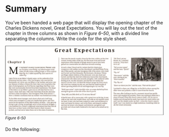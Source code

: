 # Summary

You’ve been handed a web page that will display the opening chapter of the Charles Dickens novel, Great Expectations. You will lay out the text of the chapter in three columns as shown in *Figure 6–50*, with a divided line separating the columns. Write the code for the style sheet.

![A webpage displays the opening chapter of the novel, Great Expectations. The content of paragraph is displayed in three columns with a divided line separating the columns. An image of a man and small boy is shows at the right of the third column description.](../assets/2ghuupByRGqE8fotyTCJ.png)
<sup>*Figure 6-50*</sup>

Do the following: 
